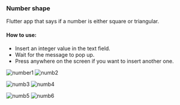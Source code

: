 ### Number shape

Flutter app that says if a number is either square or triangular.

#### How to use:

 - Insert an integer value in the text field.
 - Wait for the message to pop up.
 - Press anywhere on the screen if you want to insert another one.

![number1](https://user-images.githubusercontent.com/63413132/119467373-20c7dd00-bd4e-11eb-995c-949050cb4262.png)
![numb2](https://user-images.githubusercontent.com/63413132/119467412-2b827200-bd4e-11eb-9015-bfb915897cf1.png)

![numb3](https://user-images.githubusercontent.com/63413132/119467415-2c1b0880-bd4e-11eb-8d9d-b86efbb60301.png)
![numb4](https://user-images.githubusercontent.com/63413132/119467419-2d4c3580-bd4e-11eb-907c-0cab41d4ca1d.png)

![numb5](https://user-images.githubusercontent.com/63413132/119467423-2de4cc00-bd4e-11eb-8a5d-15d73b7b20d2.png)
![numb6](https://user-images.githubusercontent.com/63413132/119467432-2f15f900-bd4e-11eb-9613-2259ac241391.png)

